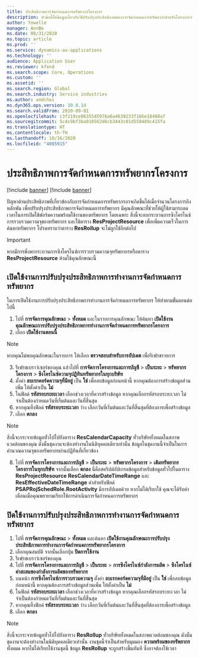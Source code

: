 ```yaml
---
title: ประสิทธิภาพการจัดกำหนดการทรัพยากรโครงการ
description: หัวข้อนี้ให้ข้อมูลเกี่ยวกับวิธีปรับปรุงประสิทธิภาพของการจัดกำหนดการทรัพยากรสำหรับโครงการจำนวนมาก
author: Yowelle
manager: AnnBe
ms.date: 08/31/2020
ms.topic: article
ms.prod: ''
ms.service: dynamics-ax-applications
ms.technology: ''
audience: Application User
ms.reviewer: kfend
ms.search.scope: Core, Operations
ms.custom: ''
ms.assetid: ''
ms.search.region: Global
ms.search.industry: Service industries
ms.author: andchoi
ms.dyn365.ops.version: 10.0.14
ms.search.validFrom: 2020-09-01
ms.openlocfilehash: c3f219ce0635545976a6a4639233f166e18468af
ms.sourcegitcommit: 5c4c9bf3ba018562d6cb3443c01d550489c415fa
ms.translationtype: HT
ms.contentlocale: th-TH
ms.lasthandoff: 10/16/2020
ms.locfileid: "4085915"
---
```

# <a name="project-resource-scheduling-performance"></a>ประสิทธิภาพการจัดกำหนดการทรัพยากรโครงการ

[!include [banner](../includes/banner.md)]
[!include [banner](../includes/preview-banner.md)]


ปัญหาด้านประสิทธิภาพที่เกี่ยวข้องกับการจัดกำหนดการทรัพยากรอาจเกิดขึ้นได้เมื่อจำนวนโครงการถึงหลักพัน เพื่อปรับปรุงประสิทธิภาพการจัดกำหนดการทรัพยากร มีคุณลักษณะที่ช่วยให้ผู้ใช้สามารถลดเวลาในการเปิดใช้ฟอร์มความพร้อมใช้งานของทรัพยากร โดยเฉพาะ สิ่งนี้จะลบกระบวนการซิงโครไนซ์การรวบรวมความจุของทรัพยากร และใช้ตาราง **ResProjectResource** เพื่อเพิ่มความเร็วในการค้นหาทรัพยากร โปรดทราบว่าตาราง **ResRollup** จะไม่ถูกใช้อีกต่อไป

> [!IMPORTANT]
> หากมีการพึ่งพากระบวนการซิงโครไนซ์การรวบรวมความจุทรัพยากรหรือตาราง **ResProjectResource** ห้ามใช้คุณลักษณะนี้

## <a name="enable-resource-scheduling-performance-enhancement"></a>เปิดใช้งานการปรับปรุงประสิทธิภาพการทำงานการจัดกำหนดการทรัพยากร
ในการเปิดใช้งานการปรับปรุงประสิทธิภาพการทำงานการจัดกำหนดการทรัพยากร ให้ทำตามขั้นตอนต่อไปนี้

1. ไปที่ **การจัดการคุณลักษณะ** > **ทั้งหมด** และในรายการคุณลักษณะ ให้ค้นหา **เปิดใช้งานคุณลักษณะการปรับปรุงประสิทธิภาพการทำงานการจัดกำหนดการทรัพยากรโครงการ**
2. เลือก **เปิดใช้งานตอนนี้**

> [!NOTE]
> หากคุณไม่พบคุณลักษณะในรายการ ให้เลือก **ตรวจสอบสำหรับการอัปเดต** เพื่อรีเฟรชรายการ

3. รีเฟรชเบราว์เซอร์ของคุณ แล้วไปที่ **การจัดการโครงการและการบัญชี** > **เป็นระยะ** > **ทรัพยากรโครงการ** > **ซิงโครไนซ์ความจุปฏิทินทรัพยากรในทุกบริษัท**
4. ตั้งค่า **ลบเรกคอร์ดความจุที่มีอยู่** เป็น **ใช่** เพื่อลบข้อมูลก่อนหน้านี้ หากคุณต้องการสร้างข้อมูลส่วนเพิ่ม ให้ตั้งค่าเป็น **ไม่**
5. ในฟิลด์ **รหัสรอบระยะเวลา** เลือกช่วงเวลาที่ควรสร้างข้อมูล หากคุณเลือกรหัสรอบระยะเวลา ไม่จำเป็นต้องกำหนดวันที่เริ่มต้นและวันที่สิ้นสุด
6. หากคุณทิ้งฟิลด์ **รหัสรอบระยะเวลา** ว่าง เลือกวันที่เริ่มต้นและวันที่สิ้นสุดที่ต้องการเพื่อสร้างข้อมูล
7. เลือก **ตกลง**

 > [!NOTE]
 > สิ่งนี้จะกระจายข้อมูลทั่วไปไปยังตาราง **ResCalendarCapacity** ทั่วบริษัททั้งหมดในสภาพแวดล้อมของคุณ ดังนั้นชุดงานจะต้องทำงานในนิติบุคคลเดียวเท่านั้น ข้อมูลในชุดงานนี้จำเป็นในการคำนวณความจุของทรัพยากรผ่านปฏิทินที่เกี่ยวข้อง

8. ไปที่ **การจัดการโครงการและการบัญชี** > **เป็นระยะ** > **ทรัพยากรโครงการ** > **เติมทรัพยากรโครงการในทุกบริษัท** จากนั้นเลือก **ตกลง** นี่คือสคริปต์อัปเกรดข้อมูลสำหรับข้อมูลทั่วไปในตาราง **ResProjectResource** **ResCalendarDateTimeRange** และ **ResEffectiveDateTimeRange** ค่าสำหรับฟิลด์ **PSAPRojSchedRole.RootActivity** มีการอัปเดตด้วย หากไม่ได้เรียกใช้ คุณจะได้รับคำเตือนเมื่อคุณพยายามเรียกใช้การดำเนินการจัดกำหนดการทรัพยากร
 
## <a name="turn-off-resource-scheduling-performance-enhancement"></a>ปิดใช้งานการปรับปรุงประสิทธิภาพการทำงานการจัดกำหนดการทรัพยากร

1. ไปที่ **การจัดการคุณลักษณะ** > **ทั้งหมด**  และค้นหา **เปิดใช้งานคุณลักษณะการปรับปรุงประสิทธิภาพการทำงานการจัดกำหนดการทรัพยากรโครงการ**
2. เลือกคุณสมบัติ จากนั้นเลือกปุ่ม **ปิดการใช้งาน**
3. รีเฟรชเบราว์เซอร์ของคุณ
4. ไปที่ **การจัดการโครงการและการบัญชี** > **เป็นระยะ** > **การซิงโครไนซ์กำลังการผลิต** > **ซิงโครไนซ์ค่าสะสมของกำลังการผลิตของทรัพยากร**
5. บนหน้า **การซิงโครไนซ์การรวบรวมความจุ** ตั้งค่า **ลบเรกคอร์ดความจุที่มีอยู่** เป็น **ใช่** เพื่อลบข้อมูลก่อนหน้านี้ หากคุณต้องการสร้างข้อมูลส่วนเพิ่ม ให้ตั้งค่าเป็น **ไม่**
6. ในฟิลด์ **รหัสรอบระยะเวลา** เลือกช่วงเวลาที่ควรสร้างข้อมูล หากคุณเลือกรหัสรอบระยะเวลา ไม่จำเป็นต้องกำหนดวันที่เริ่มต้นและวันที่สิ้นสุด
7. หากคุณทิ้งฟิลด์ **รหัสรอบระยะเวลา** ว่าง เลือกวันที่เริ่มต้นและวันที่สิ้นสุดที่ต้องการเพื่อสร้างข้อมูล
8. เลือก **ตกลง**

> [!NOTE]
> สิ่งนี้จะกระจายข้อมูลทั่วไปไปยังตาราง **ResRollup** ทั่วบริษัททั้งหมดในสภาพแวดล้อมของคุณ ดังนั้นชุดงานจะต้องทำงานในนิติบุคคลเดียวเท่านั้น งานชุดนี้จำเป็นสำหรับมุมมอง **ความพร้อมของทรัพยากร** ทั้งหมด หากไม่ได้เรียกใช้งานชุดนี้ ข้อมูล **ResRollup** จะถูกสร้างขึ้นทันที ซึ่งอาจต้องใช้เวลา
